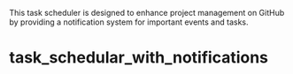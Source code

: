 This task scheduler is designed to enhance project management on GitHub by providing a notification system for important events and tasks.
# task_schedular_with_notifications
